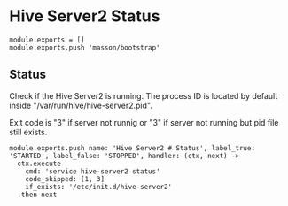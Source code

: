 
# Hive Server2 Status

    module.exports = []
    module.exports.push 'masson/bootstrap'

## Status

Check if the Hive Server2 is running. The process ID is located by default
inside "/var/run/hive/hive-server2.pid".

Exit code is "3" if server not runnig or "3" if server not running but pid file
still exists.

    module.exports.push name: 'Hive Server2 # Status', label_true: 'STARTED', label_false: 'STOPPED', handler: (ctx, next) ->
      ctx.execute
        cmd: 'service hive-server2 status'
        code_skipped: [1, 3]
        if_exists: '/etc/init.d/hive-server2'
      .then next

